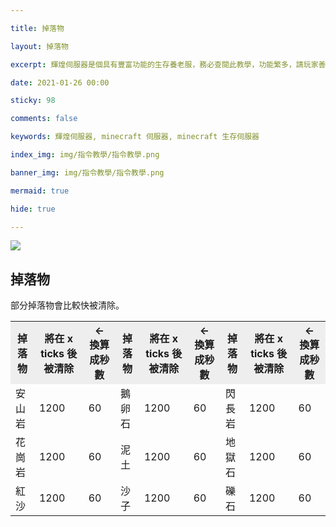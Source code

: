 ```yaml
---

title: 掉落物

layout: 掉落物

excerpt: 輝煌伺服器是個具有豐富功能的生存養老服，務必查閱此教學，功能繁多，請玩家善用 Ctrl + F 關鍵字查詢。

date: 2021-01-26 00:00

sticky: 98

comments: false

keywords: 輝煌伺服器, minecraft 伺服器, minecraft 生存伺服器

index_img: img/指令教學/指令教學.png

banner_img: img/指令教學/指令教學.png

mermaid: true

hide: true

---
```


<style>
:not([data-user-color-scheme]) th {
    position: sticky;
    top: 0;
    z-index: 10000;
    background-color: #eee;
}

[data-user-color-scheme="dark"] th {
    position: sticky;
    top: 0;
    z-index: 10000;
    background-color: #1f3144;
}
</style>

![](img/指令教學/橫幅.png) 

## 掉落物
部分掉落物會比較快被清除。

<table>
  <tr>
    <th>掉落物</th>
    <th>將在 x ticks 後被清除</th>
    <th><- 換算成秒數</th>
    <th>掉落物</th>
    <th>將在 x ticks 後被清除</th>
    <th><- 換算成秒數</th>
    <th>掉落物</th>
    <th>將在 x ticks 後被清除</th>
    <th><- 換算成秒數</th>
  </tr>
  <tr>
    <td>安山岩</td>
    <td>1200</td>
    <td>60</td>
    <td>鵝卵石</td>
    <td>1200</td>
    <td>60</td>
    <td>閃長岩</td>
    <td>1200</td>
    <td>60</td>
  </tr>
  <tr>
    <td>花崗岩</td>
    <td>1200</td>
    <td>60</td>
    <td>泥土</td>
    <td>1200</td>
    <td>60</td>
    <td>地獄石</td>
    <td>1200</td>
    <td>60</td>
  </tr>
  <tr>
    <td>紅沙</td>
    <td>1200</td>
    <td>60</td>
    <td>沙子</td>
    <td>1200</td>
    <td>60</td>
    <td>礫石</td>
    <td>1200</td>
    <td>60</td>
  </tr>
</table>

